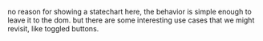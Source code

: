 no reason for showing a statechart here, the behavior is simple enough to leave it to the dom. but there are some interesting use cases that we might revisit, like toggled buttons.